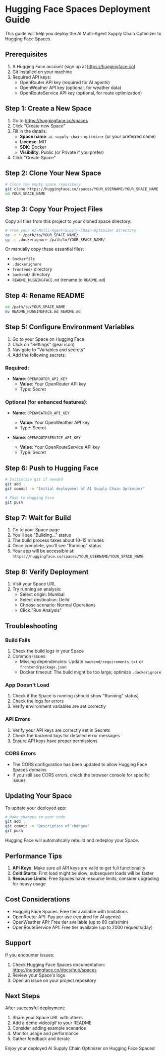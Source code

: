 # Hugging Face Spaces Deployment Guide

This guide will help you deploy the AI Multi-Agent Supply Chain Optimizer to Hugging Face Spaces.

## Prerequisites

1. A Hugging Face account (sign up at https://huggingface.co)
2. Git installed on your machine
3. Required API keys:
   - OpenRouter API key (required for AI agents)
   - OpenWeather API key (optional, for weather data)
   - OpenRouteService API key (optional, for route optimization)

## Step 1: Create a New Space

1. Go to https://huggingface.co/spaces
2. Click "Create new Space"
3. Fill in the details:
   - **Space name**: `ai-supply-chain-optimizer` (or your preferred name)
   - **License**: MIT
   - **SDK**: Docker
   - **Visibility**: Public (or Private if you prefer)
4. Click "Create Space"

## Step 2: Clone Your New Space

```bash
# Clone the empty space repository
git clone https://huggingface.co/spaces/YOUR_USERNAME/YOUR_SPACE_NAME
cd YOUR_SPACE_NAME
```

## Step 3: Copy Your Project Files

Copy all files from this project to your cloned space directory:

```bash
# From your AI-Multi-Agent-Supply-Chain-Optimizer directory
cp -r * /path/to/YOUR_SPACE_NAME/
cp -r .dockerignore /path/to/YOUR_SPACE_NAME/
```

Or manually copy these essential files:
- `Dockerfile`
- `.dockerignore`
- `frontend/` directory
- `backend/` directory
- `README_HUGGINGFACE.md` (rename to `README.md`)

## Step 4: Rename README

```bash
cd /path/to/YOUR_SPACE_NAME
mv README_HUGGINGFACE.md README.md
```

## Step 5: Configure Environment Variables

1. Go to your Space on Hugging Face
2. Click on "Settings" (gear icon)
3. Navigate to "Variables and secrets"
4. Add the following secrets:

### Required:
- **Name**: `OPENROUTER_API_KEY`
  - **Value**: Your OpenRouter API key
  - Type: Secret

### Optional (for enhanced features):
- **Name**: `OPENWEATHER_API_KEY`
  - **Value**: Your OpenWeather API key
  - Type: Secret

- **Name**: `OPENROUTESERVICE_API_KEY`
  - **Value**: Your OpenRouteService API key
  - Type: Secret

## Step 6: Push to Hugging Face

```bash
# Initialize git if needed
git add .
git commit -m "Initial deployment of AI Supply Chain Optimizer"

# Push to Hugging Face
git push
```

## Step 7: Wait for Build

1. Go to your Space page
2. You'll see "Building..." status
3. The build process takes about 10-15 minutes
4. Once complete, you'll see "Running" status
5. Your app will be accessible at: `https://huggingface.co/spaces/YOUR_USERNAME/YOUR_SPACE_NAME`

## Step 8: Verify Deployment

1. Visit your Space URL
2. Try running an analysis:
   - Select origin: Mumbai
   - Select destination: Delhi
   - Choose scenario: Normal Operations
   - Click "Run Analysis"

## Troubleshooting

### Build Fails

1. Check the build logs in your Space
2. Common issues:
   - Missing dependencies: Update `backend/requirements.txt` or `frontend/package.json`
   - Docker timeout: The build might be too large; optimize `.dockerignore`

### App Doesn't Load

1. Check if the Space is running (should show "Running" status)
2. Check the logs for errors
3. Verify environment variables are set correctly

### API Errors

1. Verify your API keys are correctly set in Secrets
2. Check the backend logs for detailed error messages
3. Ensure API keys have proper permissions

### CORS Errors

- The CORS configuration has been updated to allow Hugging Face Spaces domains
- If you still see CORS errors, check the browser console for specific issues

## Updating Your Space

To update your deployed app:

```bash
# Make changes to your code
git add .
git commit -m "Description of changes"
git push
```

Hugging Face will automatically rebuild and redeploy your Space.

## Performance Tips

1. **API Keys**: Make sure all API keys are valid to get full functionality
2. **Cold Starts**: First load might be slow; subsequent loads will be faster
3. **Resource Limits**: Free Spaces have resource limits; consider upgrading for heavy usage

## Cost Considerations

- Hugging Face Spaces: Free tier available with limitations
- OpenRouter API: Pay per use (required for AI agents)
- OpenWeather API: Free tier available (up to 60 calls/min)
- OpenRouteService API: Free tier available (up to 2000 requests/day)

## Support

If you encounter issues:

1. Check Hugging Face Spaces documentation: https://huggingface.co/docs/hub/spaces
2. Review your Space's logs
3. Open an issue on your project repository

## Next Steps

After successful deployment:

1. Share your Space URL with others
2. Add a demo video/gif to your README
3. Consider adding example scenarios
4. Monitor usage and performance
5. Gather feedback and iterate

Enjoy your deployed AI Supply Chain Optimizer on Hugging Face Spaces!
